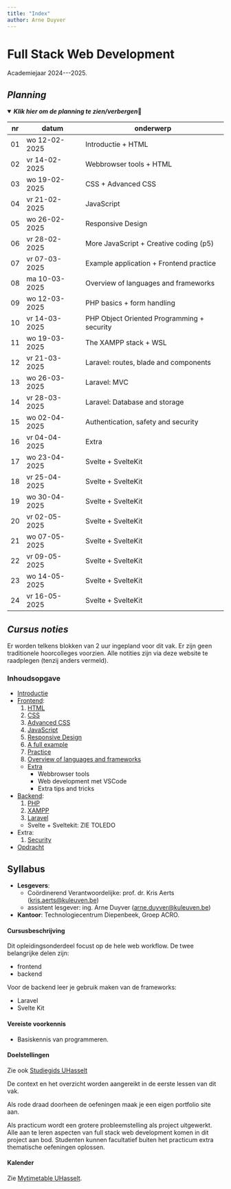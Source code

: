 ```yaml
---
title: "Index"
author: Arne Duyver
---
```


# Full Stack Web Development

Academiejaar 2024---2025.


## _Planning_

<details open>
<summary><i><b>Klik hier om de planning te zien/verbergen</b></i>🔽</summary>
<p>

| nr  | datum         | onderwerp                              |
|-----|---------------|----------------------------------------|
| 01  | wo 12-02-2025 | Introductie + HTML                     |
| 02  | vr 14-02-2025 | Webbrowser tools + HTML                |
| 03  | wo 19-02-2025 | CSS + Advanced CSS                     |
| 04  | vr 21-02-2025 | JavaScript                             |
| 05  | wo 26-02-2025 | Responsive Design                      |
| 06  | vr 28-02-2025 | More JavaScript + Creative coding (p5) | 
| 07  | vr 07-03-2025 | Example application + Frontend practice|
| 08  | ma 10-03-2025 | Overview of languages and frameworks   |
| 09  | wo 12-03-2025 | PHP basics + form handling             |
| 10  | vr 14-03-2025 | PHP Object Oriented Programming + security |
| 11  | wo 19-03-2025 | The XAMPP stack + WSL                  |
| 12  | vr 21-03-2025 | Laravel: routes, blade and components  |
| 13  | wo 26-03-2025 | Laravel: MVC                           |
| 14  | vr 28-03-2025 | Laravel: Database and storage          |
| 15  | wo 02-04-2025 | Authentication, safety and security    |
| 16  | vr 04-04-2025 | Extra                                  |
| 17  | wo 23-04-2025 | Svelte + SvelteKit                     |
| 18  | vr 25-04-2025 | Svelte + SvelteKit                     |
| 19  | wo 30-04-2025 | Svelte + SvelteKit                     |
| 20  | vr 02-05-2025 | Svelte + SvelteKit                     |
| 21  | wo 07-05-2025 | Svelte + SvelteKit                     |
| 22  | vr 09-05-2025 | Svelte + SvelteKit                     |
| 23  | wo 14-05-2025 | Svelte + SvelteKit                     |
| 24  | vr 16-05-2025 | Svelte + SvelteKit                     |

</p>
</details>

## _Cursus noties_

Er worden telkens blokken van 2 uur ingepland voor dit vak. Er zijn geen traditionele hoorcolleges voorzien. Alle notities zijn via deze website te raadplegen (tenzij anders vermeld).

### Inhoudsopgave

- [Introductie](/introductie)
- [Frontend](/frontend):
    1. [HTML](/frontend/html_basics/) 
    2. [CSS](/frontend/css_basics/)
    3. [Advanced CSS](/frontend/css_advanced!/)
    4. [JavaScript](/frontend/javaScript_basics!/)
    5. [Responsive Design](/frontend/responsive_design!/)
    6. [A full example](/frontend/full_example/)
    7. [Practice](/frontend/practice/)
    8. [Overview of languages and frameworks](/frontend/overview_frameworks/)
    - [Extra](/frontend/extra)
        - Webbrowser tools
        - Web development met VSCode
        - Extra tips and tricks
- [Backend](/backend!/):
    1. [PHP](/backend/php_basics!/)
    2. [XAMPP](/backend/xampp/)
    3. [Laravel](/backend/laravel)
    - Svelte + Sveltekit: ZIE TOLEDO
- Extra:
    1. [Security](/extra/websecurity!/)
- [Opdracht](/Opdracht/)

## Syllabus

- **Lesgevers**:
    + Coördinerend Verantwoordelijke: prof. dr. Kris Aerts ([kris.aerts@kuleuven.be](mailto:kris.aerts@kuleuven.be))
    + assistent lesgever: ing. Arne Duyver ([arne.duyver@kuleuven.be](mailto:arne.duyver@kuleuven.be))
- **Kantoor**: Technologiecentrum Diepenbeek, Groep ACRO. 


#### Cursusbeschrijving

Dit opleidingsonderdeel focust op de hele web workflow. De twee belangrijke delen zijn:

- frontend
- backend

Voor de backend leer je gebruik maken van de frameworks:

- Laravel
- Svelte Kit

#### Vereiste voorkennis

- Basiskennis van programmeren.

#### Doelstellingen

Zie ook [Studiegids UHasselt](https://studiegidswww.uhasselt.be/opleidingsonderdeel.aspx?a=2025&i=4891)
    
De context en het overzicht worden aangereikt in de eerste lessen van dit vak.

Als rode draad doorheen de oefeningen maak je een eigen portfolio site aan.

Als practicum wordt een grotere probleemstelling als project uitgewerkt. Alle aan te leren aspecten van full stack web development komen in dit project aan bod. Studenten kunnen facultatief buiten het practicum extra thematische oefeningen oplossen.


#### Kalender

Zie [Mytimetable UHasselt](https://mytimetable.uhasselt.be/).
